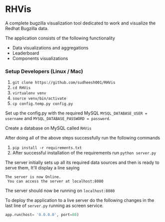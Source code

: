 # RHVis

A complete bugzilla visualization tool dedicated to work and visualize the Redhat Bugzilla data.

The application consists of the following functionality
- Data visualizations and aggregations
- Leaderboard
- Components visualizations

### Setup Developers (Linux / Mac)

1. `git clone https://github.com/sudheesh001/RHVis`
2. `cd RHVis`
3. `virtualenv venv`
4. `source venv/bin/activate`
5. `cp config.temp.py config.py`

Set up the config.py with the required MySQL `MYSQL_DATABASE_USER = username` and `MYSQL_DATABASE_PASSWORD = password`. 

Create a database on MySQL called `RHVis`

After doing all of the above steps successfully run the following commands

1. `pip install -r requirements.txt`
2. After successful installation of the requirements run `python server.py`

The server initially sets up all its required data sources and then is ready to serve them, It'll display a line saying
```
The server is now Online.
 You can access the server at localhost:8080
```

The server should now be running on `localhost:8080`

To deploy the application to a live server do the following changes in the last line of `server.py` running as screen service.


```python
app.run(host= '0.0.0.0', port=80)
```